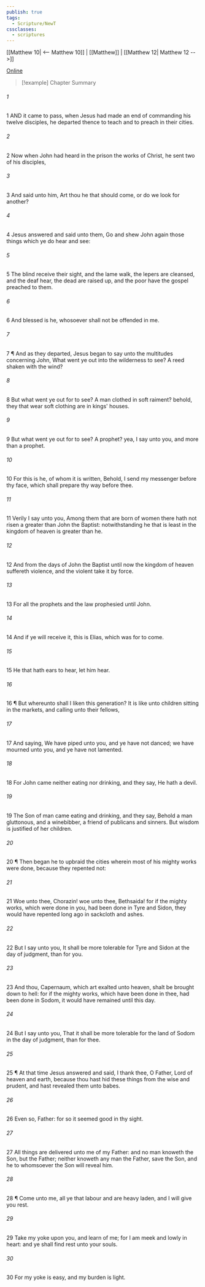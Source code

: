 ```yaml
---
publish: true
tags:
  - Scripture/NewT
cssclasses:
  - scriptures
---
```

[[Matthew 10| <-- Matthew 10]] | [[Matthew]] | [[Matthew 12| Matthew 12 -->]]

[Online](https://churchofjesuschrist.org/study/scriptures/nt/matt/11?lang=eng)

>[!example] Chapter Summary
>
###### 1
1 AND it came to pass, when Jesus had made an end of commanding his twelve disciples, he departed thence to teach and to preach in their cities.
###### 2
2 Now when John had heard in the prison the works of Christ, he sent two of his disciples,
###### 3
3 And said unto him, Art thou he that should come, or do we look for another?
###### 4
4 Jesus answered and said unto them, Go and shew John again those things which ye do hear and see:
###### 5
5 The blind receive their sight, and the lame walk, the lepers are cleansed, and the deaf hear, the dead are raised up, and the poor have the gospel preached to them.
###### 6
6 And blessed is he, whosoever shall not be offended in me.
###### 7
7 ¶ And as they departed, Jesus began to say unto the multitudes concerning John, What went ye out into the wilderness to see? A reed shaken with the wind?
###### 8
8 But what went ye out for to see? A man clothed in soft raiment? behold, they that wear soft clothing are in kings' houses.
###### 9
9 But what went ye out for to see? A prophet? yea, I say unto you, and more than a prophet.
###### 10
10 For this is he, of whom it is written, Behold, I send my messenger before thy face, which shall prepare thy way before thee.
###### 11
11 Verily I say unto you, Among them that are born of women there hath not risen a greater than John the Baptist: notwithstanding he that is least in the kingdom of heaven is greater than he.
###### 12
12 And from the days of John the Baptist until now the kingdom of heaven suffereth violence, and the violent take it by force.
###### 13
13 For all the prophets and the law prophesied until John.
###### 14
14 And if ye will receive it, this is Elias, which was for to come.
###### 15
15 He that hath ears to hear, let him hear.
###### 16
16 ¶ But whereunto shall I liken this generation? It is like unto children sitting in the markets, and calling unto their fellows,
###### 17
17 And saying, We have piped unto you, and ye have not danced; we have mourned unto you, and ye have not lamented.
###### 18
18 For John came neither eating nor drinking, and they say, He hath a devil.
###### 19
19 The Son of man came eating and drinking, and they say, Behold a man gluttonous, and a winebibber, a friend of publicans and sinners. But wisdom is justified of her children.
###### 20
20 ¶ Then began he to upbraid the cities wherein most of his mighty works were done, because they repented not:
###### 21
21 Woe unto thee, Chorazin! woe unto thee, Bethsaida! for if the mighty works, which were done in you, had been done in Tyre and Sidon, they would have repented long ago in sackcloth and ashes.
###### 22
22 But I say unto you, It shall be more tolerable for Tyre and Sidon at the day of judgment, than for you.
###### 23
23 And thou, Capernaum, which art exalted unto heaven, shalt be brought down to hell: for if the mighty works, which have been done in thee, had been done in Sodom, it would have remained until this day.
###### 24
24 But I say unto you, That it shall be more tolerable for the land of Sodom in the day of judgment, than for thee.
###### 25
25 ¶ At that time Jesus answered and said, I thank thee, O Father, Lord of heaven and earth, because thou hast hid these things from the wise and prudent, and hast revealed them unto babes.
###### 26
26 Even so, Father: for so it seemed good in thy sight.
###### 27
27 All things are delivered unto me of my Father: and no man knoweth the Son, but the Father; neither knoweth any man the Father, save the Son, and he to whomsoever the Son will reveal him.
###### 28
28 ¶ Come unto me, all ye that labour and are heavy laden, and I will give you rest.
###### 29
29 Take my yoke upon you, and learn of me; for I am meek and lowly in heart: and ye shall find rest unto your souls.
###### 30
30 For my yoke is easy, and my burden is light.



